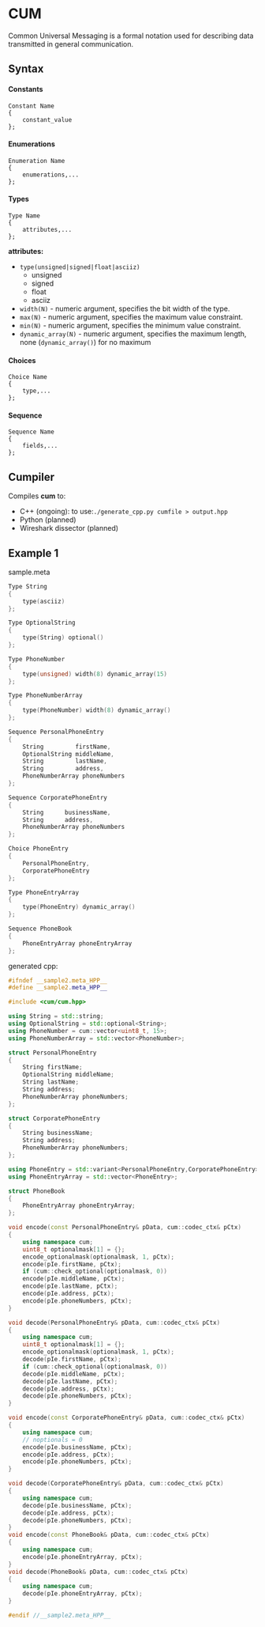 # CUM
Common Universal Messaging is a formal notation used for describing data transmitted in general communication.

## Syntax
#### Constants
```
Constant Name
{
    constant_value
};
```
#### Enumerations
```
Enumeration Name
{
    enumerations,...
};
```
#### Types
```
Type Name
{
    attributes,...
};
```
**attributes:**
* `type(unsigned|signed|float|asciiz)`
  * unsigned
  * signed
  * float
  * asciiz
* `width(N)` - numeric argument, specifies the bit width of the type.
* `max(N)` - numeric argument, specifies the maximum value constraint.
* `min(N)` - numeric argument, specifies the minimum value constraint.
* `dynamic_array(N)` - numeric argument, specifies the maximum length, none (`dynamic_array()`) for no maximum
#### Choices
```
Choice Name
{
    type,...
};
```
#### Sequence
```
Sequence Name
{
    fields,...
};
```

## Cumpiler
Compiles **cum** to:
* C++ (ongoing): to use:`./generate_cpp.py cumfile > output.hpp`
* Python (planned) <br/>
* Wireshark dissector (planned) <br/>

## Example 1
sample.meta
```cpp
Type String
{
    type(asciiz)
};

Type OptionalString
{
    type(String) optional()
};

Type PhoneNumber
{
    type(unsigned) width(8) dynamic_array(15)
};

Type PhoneNumberArray
{
    type(PhoneNumber) width(8) dynamic_array()
};

Sequence PersonalPhoneEntry
{
    String         firstName,
    OptionalString middleName,
    String         lastName,
    String         address,
    PhoneNumberArray phoneNumbers
};

Sequence CorporatePhoneEntry
{
    String      businessName,
    String      address,
    PhoneNumberArray phoneNumbers
};

Choice PhoneEntry
{
    PersonalPhoneEntry,
    CorporatePhoneEntry
};

Type PhoneEntryArray
{
    type(PhoneEntry) dynamic_array()
};

Sequence PhoneBook
{
    PhoneEntryArray phoneEntryArray
};

```

generated cpp:
```cpp
#ifndef __sample2.meta_HPP__
#define __sample2.meta_HPP__

#include <cum/cum.hpp>

using String = std::string;
using OptionalString = std::optional<String>;
using PhoneNumber = cum::vector<uint8_t, 15>;
using PhoneNumberArray = std::vector<PhoneNumber>;

struct PersonalPhoneEntry
{
    String firstName;
    OptionalString middleName;
    String lastName;
    String address;
    PhoneNumberArray phoneNumbers;
};

struct CorporatePhoneEntry
{
    String businessName;
    String address;
    PhoneNumberArray phoneNumbers;
};

using PhoneEntry = std::variant<PersonalPhoneEntry,CorporatePhoneEntry>;
using PhoneEntryArray = std::vector<PhoneEntry>;

struct PhoneBook
{
    PhoneEntryArray phoneEntryArray;
};

void encode(const PersonalPhoneEntry& pData, cum::codec_ctx& pCtx)
{
    using namespace cum;
    uint8_t optionalmask[1] = {};
    encode_optionalmask(optionalmask, 1, pCtx);
    encode(pIe.firstName, pCtx);
    if (cum::check_optional(optionalmask, 0))
    encode(pIe.middleName, pCtx);
    encode(pIe.lastName, pCtx);
    encode(pIe.address, pCtx);
    encode(pIe.phoneNumbers, pCtx);
}

void decode(PersonalPhoneEntry& pData, cum::codec_ctx& pCtx)
{
    using namespace cum;
    uint8_t optionalmask[1] = {};
    encode_optionalmask(optionalmask, 1, pCtx);
    decode(pIe.firstName, pCtx);
    if (cum::check_optional(optionalmask, 0))
    decode(pIe.middleName, pCtx);
    decode(pIe.lastName, pCtx);
    decode(pIe.address, pCtx);
    decode(pIe.phoneNumbers, pCtx);
}

void encode(const CorporatePhoneEntry& pData, cum::codec_ctx& pCtx)
{
    using namespace cum;
    // noptionals = 0
    encode(pIe.businessName, pCtx);
    encode(pIe.address, pCtx);
    encode(pIe.phoneNumbers, pCtx);
}

void decode(CorporatePhoneEntry& pData, cum::codec_ctx& pCtx)
{
    using namespace cum;
    decode(pIe.businessName, pCtx);
    decode(pIe.address, pCtx);
    decode(pIe.phoneNumbers, pCtx);
}
void encode(const PhoneBook& pData, cum::codec_ctx& pCtx)
{
    using namespace cum;
    encode(pIe.phoneEntryArray, pCtx);
}
void decode(PhoneBook& pData, cum::codec_ctx& pCtx)
{
    using namespace cum;
    decode(pIe.phoneEntryArray, pCtx);
}

#endif //__sample2.meta_HPP__
```
